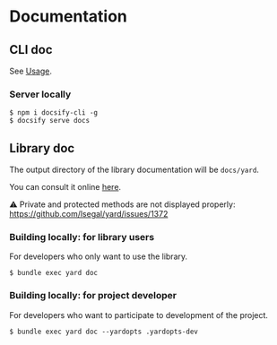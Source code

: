 # Documentation 

## CLI doc

See [Usage](pages/usage.md?id=cli).

### Server locally

```plaintext
$ npm i docsify-cli -g
$ docsify serve docs
```

## Library doc

The output directory of the library documentation will be `docs/yard`.

You can consult it online [here](https://sec-it.github.io/pass-station/yard/).

⚠ Private and protected methods are not displayed properly: https://github.com/lsegal/yard/issues/1372

### Building locally: for library users

For developers who only want to use the library.

```plaintext
$ bundle exec yard doc
```

### Building locally: for project developer

For developers who want to participate to development of the project.

```plaintext
$ bundle exec yard doc --yardopts .yardopts-dev
```
